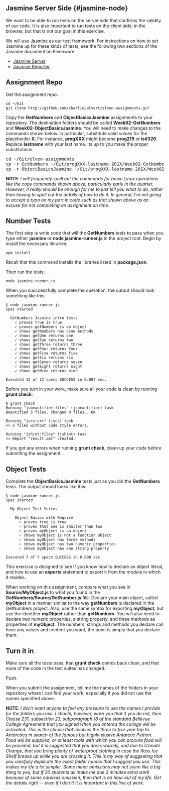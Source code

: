 ## Jasmine Server Side {#jasmine-node}

We want to be able to run tests on the server side that confirms the validity of our code. It is also important to run tests on the client side, in the browser, but that is not our goal in this exercise.

We will use [Jasmine]() as our test framework. For instructions on how to set Jasmine up for these kinds of tests, see the following two sections of the Jasmine document on Elvenware:

- [Jasmine Server](http://www.elvenware.com/charlie/development/web/UnitTests/Jasmine.html#jasmine-server)
- [Jasmine Reporter](http://www.elvenware.com/charlie/development/web/UnitTests/Jasmine.html#reporter)

## Assignment Repo

Get the assignment repo:

```
cd ~/Git
git clone http://github.com/charliecalvert/elven-assignments.git
```

Copy the **GetNumbers** and **ObjectBasicsJasmine** assignments to your repository. The destination folders should be called **Week02-GetNumbers** and **Week02-ObjectBasicsJasmine**. You will need to make changes to the commands shown below. In particular, substitute valid values for the placeholder **X**. For instance, **progXXX** might become **prog219** or **isit320**. Replace **lastname** with your last name. Its up to you make the proper substitutions.

<pre>
cd ~/Git/elven-assignments
cp -r GetNumbers ~/Git/progXXX-lastname-201X/Week02-GetNumbers
cp -r ObjectBasicsJasmine ~/Git/progXXX-lastname-201X/Week02-ObjectBasicsJasmine
</pre>

**NOTE**: _I will frequently spell out the commands for basic Linux operations like the copy commands shown above, particularly early in the quarter. However, it really should be enough for me to just tell you what to do, rather than having to spell out the details of how to do it. In general, I'm not going to accept a typo on my part in code such as that shown above as an excuse for not completing an assignment on time._

## Number Tests

The first step is write code that will the **GetNumbers** tests to pass when you type either **jasmine** or **node jasmine-runner.js** in the project root. Begin by install the necessary libraries:

```
npm install
```

Recall that this command installs the libraries listed in **package.json**.

Then run the tests:

```
node jasmine-runner.js
```

When you succcessfully complete the operation, the output should look something like this:

```
$ node jasmine-runner.js
Spec started

  GetNumbers Jasmine intro tests
    ✓ proves true is true
    ✓ proves getNumbers is an object
    ✓ shows getNumbers has nine methods
    ✓ shows getOne returns one
    ✓ shows getTwo returns two
    ✓ shows getThree returns three
    ✓ shows getFour returns four
    ✓ shows getFive returns five
    ✓ shows getSix returns six
    ✓ shows getSeven returns seven
    ✓ shows getEight returns eight
    ✓ shows getNine returns nine

Executed 12 of 12 specs SUCCESS in 0.007 sec.
```

Before you turn in your work, make sure all your code is clean by running **grunt check**:

```
$ grunt check
Running "jsbeautifier:files" (jsbeautifier) task
Beautified 5 files, changed 0 files...OK

Running "jscs:src" (jscs) task
>> 5 files without code style errors.

Running "jshint:files" (jshint) task
>> Report "result.xml" created.
```

If you get any errors when running **grunt check**, clean up your code before submitting the assignment.

## Object Tests

Complete the **ObjectBasicsJasmine** tests just as you did the **GetNumbers** tests. The output should looks like this:

```
$ node jasmine-runner.js
Spec started

  My Object Test Suites

    Object Basics with Require
      ✓ proves true is true
      ✓ proves that one is smaller than two
      ✓ proves myObject is an object
      ✓ shows myObject is not a function object
      ✓ shows myObject has three methods
      ✓ shows myObject has two numeric properties
      ✓ shows myObject has one string property

Executed 7 of 7 specs SUCCESS in 0.008 sec.
```

This exercise is designed to see if you know how to declare an object literal, and how to use an **exports** statement to export it from the module in which it resides.

When working on this assignment, compare what you see in **Source/MyObject.js** to what you found in the **GetNumbers/Source/GetNumber.js** file. Declare your main object, called **myObject** in a manner similar to the way **getNumbers** is declared in the GetNumbers project. Also, use the same syntax for exporting **myObject**, but use the identifier **myObject** rather than **getNumbers**. You will also need to declare two numeric properties, a string property, and three methods as properties of **myObject**. The numbers, strings and methods you declare can have any values and content you want, the point is simply that you declare them.

## Turn it in

Make sure all the tests pass, that **grunt check** comes back clean, and that none of the code in the test suites has changed.

Push.

When you submit the assignment, tell me the names of the folders in your repository where I can find your work, especially if you did not use the names specified above.

**NOTE**: _I don't want anyone to feel any pressure to use the names I provide for the folders you use. I should, however, warn you that if you do not, then Clause 231, subsection 23, subparagraph 18 of the standard Bellevue College Agreement that you signed when you entered the college will be activated. This is the clause that involves the three to five year trip to Antarctica in search of the famous but highly elusive Antarctic Python. Food will be supplied, or at least tools with which you can procure food will be provided, but it is suggested that you dress warmly, and due to Climate Change, that you bring plenty of waterproof clothing in case the Ross Ice Shelf breaks up while you are crossing it. This is my way of suggesting that you carefully duplicate the exact folder names that I suggest you use. This makes my life a lot simpler. Some minor omissions may not seem like a big thing to you, but if 30 students all make me due 2 minutes extra work because of some careless omission, then that is an hour out of my life. Get the details right -- even if I don't! It is important in this line of work._
